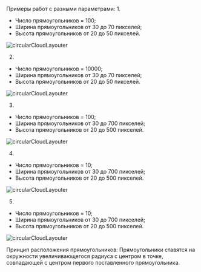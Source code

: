 Примеры работ с разными параметрами:
1. 
- Число прямоугольников = 100;
- Ширина прямоугольников от 30 до 70 пикселей;
- Высота прямоугольников от 20 до 50 пикселей.

![circularCloudLayouter](https://github.com/user-attachments/assets/7f83aa24-c3be-4c38-a042-6c67ea48f026)

2. 
- Число прямоугольников = 10000;
- Ширина прямоугольников от 30 до 70 пикселей;
- Высота прямоугольников от 20 до 50 пикселей.

![circularCloudLayouter](https://github.com/user-attachments/assets/fa3162c6-1428-465b-821e-fc748274c106)

3. 
- Число прямоугольников = 100;
- Ширина прямоугольников от 30 до 700 пикселей;
- Высота прямоугольников от 20 до 500 пикселей.

![circularCloudLayouter](https://github.com/user-attachments/assets/5cf95ab5-fb7e-457f-8842-530b99b4be0d)

4. 
- Число прямоугольников = 10;
- Ширина прямоугольников от 30 до 700 пикселей;
- Высота прямоугольников от 20 до 500 пикселей.

![circularCloudLayouter](https://github.com/user-attachments/assets/839af33d-aaba-4259-a111-2218710a45df)

5. 
- Число прямоугольников = 10;
- Ширина прямоугольников от 30 до 700 пикселей;
- Высота прямоугольников от 20 до 500 пикселей.

![circularCloudLayouter](https://github.com/user-attachments/assets/9f0ac478-2ca5-4522-b9b1-a2764f2f4493)

Принцип расположения прямоугольников:
Прямоугольники ставятся на окружности увеличивающегося радиуса с центром в точке, совпадающей с центром первого поставленного прямоугольника.
